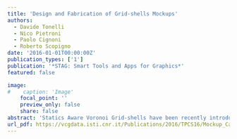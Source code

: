 ```yaml
---
title: 'Design and Fabrication of Grid-shells Mockups'
authors:
  - Davide Tonelli
  - Nico Pietroni
  - Paolo Cignoni
  - Roberto Scopigno
date: '2016-01-01T00:00:00Z'
publication_types: ['1']
publication: '*STAG: Smart Tools and Apps for Graphics*'
featured: false

image:
#    caption: 'Image'
    focal_point: ''
    preview_only: false
    share: false
abstract: 'Statics Aware Voronoi Grid-shells have been recently introduced in the Architectural Geometry field. These are innovative grid- shells endowed with a polygonal topology, whose geometry is structurally optimized by means of a novel algorithm. Although being structurally effective and arguably aesthetically charming, so far these grid-shells have struggled to attract architects'' interest. We propose a method to fabricate a mockup of the grid shell by using modern additive 3D printing and laser cutting technologies. We also show how the realised mockup can be used to perform a preliminary validation of the simulated static performances of the grid-shell structure.'
url_pdf: https://vcgdata.isti.cnr.it/Publications/2016/TPCS16/Mockup_Camera_Ready.pdf
---
```

